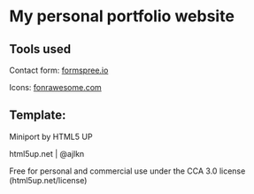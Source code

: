 # My personal portfolio website

## Tools used 

Contact form: [formspree.io](https://formspree.io/)


Icons: [fonrawesome.com](https://fontawesome.com/)

## Template:

Miniport by HTML5 UP

html5up.net | @ajlkn

Free for personal and commercial use under the CCA 3.0 license (html5up.net/license)
